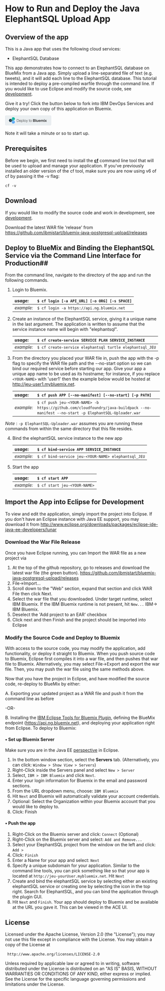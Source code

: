 # How to Run and Deploy the Java ElephantSQL Upload App #

## Overview of the app ##

This is a Java app that uses the following cloud services:

- ElephantSQL Database

This app demonstrates how to connect to an ElephantSQL database on BlueMix from a Java app.
Simply upload a line-separated file of text (e.g. tweets), and it will add each line to the ElephantSQL database.
This tutorial is intended to deploy a pre-compiled warfile through the command line. If you would like to
use Eclipse and modify the source code, see [development](#development).

Give it a try! Click the button below to fork into IBM DevOps Services and deploy your own copy of this application on Bluemix.

[![Deploy to Bluemix](images/deploy-button.png)](https://bluemix.net/deploy?repository=https://github.com/ibmjstart/bluemix-java-postgresql-uploader.git)

Note it will take a minute or so to start up.

## Prerequisites ##

Before we begin, we first need to install the [**cf**](https://github.com/cloudfoundry/cli/releases) command line tool that will be used to upload and manage your application. If you've previously installed an older version of the cf tool, make sure you are now using v6 of cf by passing it the -v flag:

    cf -v

## Download ##

If you would like to modify the source code and work in development, see [development](#development).

Download the latest WAR file 'release' from https://github.com/ibmjstart/bluemix-java-postgresql-upload/releases

## Deploy to BlueMix and Binding the ElephantSQL Service via the Command Line Interface for Production##

From the command line, navigate to the directory of the app and run the following commands.

1. Login to Bluemix.

   | *usage:*   | `$ cf login [-a API_URL] [-o ORG] [-s SPACE]`|
   |------------|:---------------------------------------------|
   | *example:* | `$ cf login -a https://api.ng.bluemix.net`   |

2. Create an instance of the ElephantSQL service, giving it a unique name in the last argument.  The application is written to assume that the service instance name will begin with "elephantsql".

   | *usage:*   | `$ cf create-service SERVICE PLAN SERVICE_INSTANCE`|
   |------------|:---------------------------------------------------|
   | *example:* | `$ cf create-service elephantsql turtle elephantsql_JEU`|

3. From the directory you placed your WAR file in, push the app with the -p flag to specify the WAR file
path and the --no-start option so we can bind our required service before starting our app.  Give your
app a unique app name to be used as its hostname; for instance, if you replace `<YOUR-NAME>`
with 'user1' then the example below would be hosted at http://jeu-user1.mybluemix.net.

   | *usage:*   | `$ cf push APP [--no-manifest] [--no-start] [-p PATH]`       |
   |------------|:----------------------------------------------------------------|
   | *example:* | `$ cf push jeu-<YOUR-NAME> -b https://github.com/cloudfoundry/java-buildpack --no-manifest --no-start -p ElephantSQL-Uploader.war`|

 *Note* : `-p ElephantSQL-Uploader.war` assumes you are running these commands from within the same directory that
 this file resides.

4. Bind the elephantSQL service instance to the new app

   | *usage:*   | `$ cf bind-service APP SERVICE_INSTANCE`|
   |------------|:----------------------------------------|
   | *example:* | `$ cf bind-service jeu-<YOUR-NAME> elephantsql_JEU`|

5. Start the app


   | *usage:*   | `$ cf start APP`|
   |------------|:----------------|
   | *example:* | `$ cf start jeu-<YOUR-NAME>`|

## <a name="development"></a>Import the App into Eclipse for Development ##

To view and edit the application, simply import the project into Eclipse.  If you don't have an Eclipse instance with Java EE support, you may download it from http://www.eclipse.org/downloads/packages/eclipse-ide-java-ee-developers/lunar

### Download the War File Release ###

Once you have Eclipse running, you can Import the WAR file as a new project via
  1. At the top of the github repository, go to releases and download the latest war file (the green button). https://github.com/ibmjstart/bluemix-java-postgresql-upload/releases
  2. File->Import...
  3. Scroll down to the "Web" section, expand that section and click WAR File then click Next.
  4. Select the war file that you downloaded. Under target runtime, select IBM Bluemix. If the IBM Bluemix
  runtime is not present, hit `New...` IBM-> IBM Bluemix.
  5. Deselect the 'Add project to an EAR' checkbox
  6. Click next and then Finish and the project should be imported into Eclipse

### Modify the Source Code and Deploy to Bluemix ###

With access to the source code, you may modify the application, add functionality, or deploy it straight
to Bluemix. When you push source code to Bluemix, Eclipse first compiles it into a war file, and then
pushes that war file to Bluemix. Alternatively, you may select File->Export and export the war file. Then,
you may push the war file using the same methods above.

Now that you have the project in Eclipse, and have modified the source code, re-deploy to BlueMix by either:

  A.  Exporting your updated project as a WAR file and push it from the command line as before

 -OR-

  B.  Installing the [IBM Eclipse Tools for Bluemix Plugin](http://marketplace.eclipse.org/content/ibm-eclipse-tools-bluemix#.VAiRPbywIRI),
  defining the BlueMix endpoint (https://api.ng.bluemix.net), and deploying your application right from Eclipse. To deploy to Bluemix:


#### • Set up Bluemix Server ####

Make sure you are in the Java EE [perspective](http://help.eclipse.org/juno/index.jsp?topic=%2Forg.eclipse.platform.doc.user%2Fconcepts%2Fconcepts-4.htm) in Eclipse.  

  1. In the bottom window section, select the **Servers** tab.  (Alternatively, you can click: `Window > Show View > Servers`)
  2. Right-Click inside the Servers panel and select `New > Server`
  3. Select, `IBM > IBM Bluemix` and click `Next`.
  4. Enter your login information for Bluemix in the email and password sections.
  5. From the URL dropdown menu, choose: `IBM Bluemix`
  6. Hit `Next` and Bluemix will automatically validate your account credentials.
  7. Optional: Select the Organization within your Bluemix account that you would like to deploy to.
  8. Click: Finish

#### • Push the app ####
  1. Right-Click on the Bluemix server and click: `Connect`  (Optional)
  2. Right-Click on the Bluemix server and select: `Add and Remove...`
  3. Select your ElephantSQL project from the window on the left and click: `Add >`
  4. Click: `Finish`
  5. Enter a Name for your app and select: `Next`
  6. Specify a unique subdomain for your application. Similar to the command line tools, you can pick
  something like <jeu-yourUser> so that your app is located at `http://jeu-yourUser.mybluemix.net`. Hit `Next`
  7. Create and bind the elephantSQL service by selecting either an existing elephantSQL service or creating one by selecting the icon in the top right. Search for ElephantSQL, and you can bind the application through the plugin GUI.
  8. Hit `Next` and `Finish`. Your app should deploy to Bluemix and be available at the URL you gave it. This can be viewed in the ACE UI.

## License ##
Licensed under the Apache License, Version 2.0 (the "License"); you may not use this file except in compliance with the License. You may obtain a copy of the License at

     http://www.apache.org/licenses/LICENSE-2.0

Unless required by applicable law or agreed to in writing, software distributed under the License is distributed on an "AS IS" BASIS, WITHOUT WARRANTIES OR CONDITIONS OF ANY KIND, either express or implied. See the License for the specific language governing permissions and limitations under the License.
